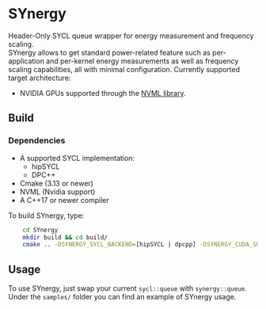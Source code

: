# SYnergy
Header-Only SYCL queue wrapper for energy measurement and frequency scaling.  
SYnergy allows to get standard power-related feature such as per-application and per-kernel energy measurements as well as frequency scaling capabilities, all with minimal configuration. 
Currently supported target architecture: 
- NVIDIA GPUs supported through the [NVML library](https://developer.nvidia.com/nvidia-management-library-nvml).

## Build
### Dependencies
- A supported SYCL implementation:
	- hipSYCL
	- DPC++
- Cmake (3.13 or newer)  
- NVML (Nvidia support)
- A C++17 or newer compiler

To build SYnergy, type:
```bash
	cd SYnergy
	mkdir build && cd build/
	cmake .. -DSYNERGY_SYCL_BACKEND=[hipSYCL | dpcpp] -DSYNERGY_CUDA_SUPPORT=[ON | OFF]
```

## Usage
To use SYnergy, just swap your current `sycl::queue` with `synergy::queue`. Under the `samples/` folder you can find an example of SYnergy usage.
